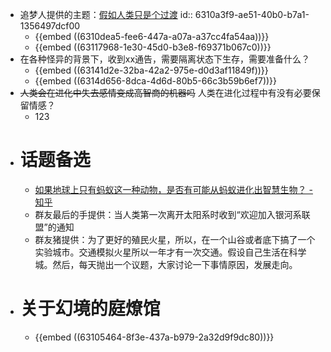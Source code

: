 - 追梦人提供的主题：[假如人类只是个过渡](https://blog.sciencenet.cn/home.php?mod=space&uid=3408518&do=blog&id=1322974)
  id:: 6310a3f9-ae51-40b0-b7a1-1356497dcf00
	- {{embed ((6310dea5-fee6-447a-a07a-a37cc4fa54aa))}}
	- {{embed ((63117968-1e30-45d0-b3e8-f69371b067c0))}}
- 在各种怪异的背景下，收到xx通告，需要隔离状态下生存，需要准备什么？
	- {{embed ((63141d2e-32ba-42a2-975e-d0d3af11849f))}}
	- {{embed ((6314d656-8dca-4d6d-80b5-66c3b59b6ef7))}}
- ~~人类会在进化中失去感情变成高智商的机器吗~~ 人类在进化过程中有没有必要保留情感？
	- 123
- # 话题备选
	- [如果地球上只有蚂蚁这一种动物，是否有可能从蚂蚁进化出智慧生物？ - 知乎](https://www.zhihu.com/question/551632432)
	- 群友最后的手提供：当人类第一次离开太阳系时收到“欢迎加入银河系联盟”的通知
	- 群友猪提供：为了更好的殖民火星，所以，在一个山谷或者底下搞了一个实验城市。交通模拟火星所以一年才有一次交通。假设自己生活在科学城。然后，每天抛出一个议题，大家讨论一下事情原因，发展走向。
- # 关于幻境的庭燎馆
	- {{embed ((63105464-8f3e-437a-b979-2a32d9f9dc80))}}